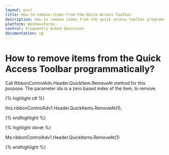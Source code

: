 ```yaml
---
layout: post
title: How-to-remove-items-from-the-Quick-Access-Toolbar-
description: how to remove items from the quick access toolbar programmatically?
platform: WindowsForms
control: Frequently Asked Questions
documentation: ug
---
```


# How to remove items from the Quick Access Toolbar programmatically?

Call RibbonControlAdv.Header.QuickItem.RemoveAt method for this purpose. The parameter idx is a zero based index of the item, to remove.

{% highlight c# %}

this.ribbonControlAdv1.Header.QuickItems.RemoveAt(1);

{% endhighlight  %}

{% highlight vbnet %}

Me.ribbonControlAdv1.Header.QuickItems.RemoveAt(1)

{% endhighlight  %}
